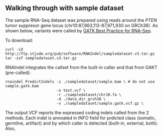 ## Walking through with sample dataset
The sample RNA-Seq dataset was prepared using reads around the *PTEN* tumor suppresor gene locus (chr10:87,863,113-87,971,930 on GRCh38). As shown below, variants were called by [GATK Best Practice for RNA-Seq](https://gatk.broadinstitute.org/hc/en-us/articles/360035531192-RNAseq-short-variant-discovery-SNPs-Indels-).<br>






To download:
```
curl -LO http://ftp.stjude.org/pub/software/RNAIndel/sampledataset.v3.tar.gz
tar -zxf sampledataset.v3.tar.gz
```

RNAIndel integrates the callset from the built-in caller and that from GAKT (pre-called):
```
rnaindel PredictIndels -i ./sampledataset/sample.bam \ # do not use sample.gatk.bam
                       -o test.vcf \
                       -r ./sampledataset/chr10.fa \
                       -d ./data_dir_grch38 \
                       -v ./sampledataset/sample.gatk.vcf.gz \
```

The output VCF reports the expressed coding indels called from the 2 methods. Each indel is annoated in INFO field for prdicted class (somatic, germline, artifact) and by which caller is detected (built-in, external, both). Also, 

